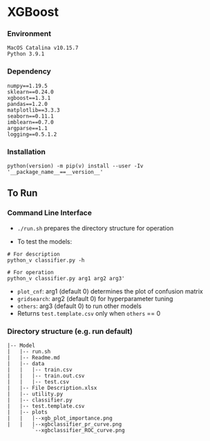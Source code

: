 # XGBoost

### Environment
```
MacOS Catalina v10.15.7
Python 3.9.1
```

### Dependency
```
numpy==1.19.5
sklearn==0.24.0
xgboost==1.3.1
pandas==1.2.0
matplotlib==3.3.3
seaborn==0.11.1
imblearn==0.7.0
argparse==1.1
logging==0.5.1.2
```

### Installation
```
python(version) -m pip(v) install --user -Iv '__package_name__==__version__'
```

## To Run

### Command Line Interface

* `./run.sh` prepares the directory structure for operation

* To test the models:
```
# For description
python_v classifier.py -h

# For operation
python_v classifier.py arg1 arg2 arg3'
```
* `plot_cnf`: arg1 (default 0) determines the plot of confusion matrix
* `gridsearch`: arg2 (default 0) for hyperparameter tuning
* `others`: arg3 (default 0) to run other models
* Returns `test.template.csv` only when `others` == 0

### Directory structure (e.g. run default)

```
|-- Model
|   |-- run.sh
|   |-- Readme.md
|   |-- data
|   |   |-- train.csv
|   |   |-- train.out.csv
|   |   |-- test.csv
|   |-- File Description.xlsx
|   |-- utility.py
|   |-- classifier.py
|   |-- test.template.csv
|   |-- plots
|   |   |--xgb_plot_importance.png
|   |   |--xgbclassifier_pr_curve.png
		`--xgbclassifier_ROC_curve.png
```
